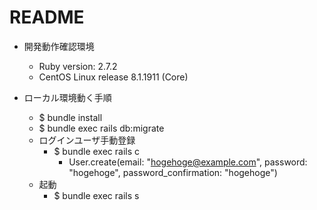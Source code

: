 # README
* 開発動作確認環境
  * Ruby version: 2.7.2
  * CentOS Linux release 8.1.1911 (Core)

* ローカル環境動く手順
  * $ bundle install
  * $ bundle exec rails db:migrate
  * ログインユーザ手動登録
    * $ bundle exec rails c
      * User.create(email: "hogehoge@example.com", password: "hogehoge", password_confirmation: "hogehoge")
  * 起動
    * $ bundle exec rails s
